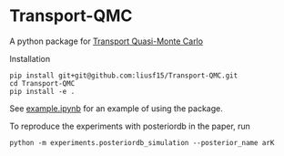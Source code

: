 # Transport-QMC

A python package for [Transport Quasi-Monte Carlo](https://arxiv.org/abs/2412.16416)

Installation

```
pip install git+git@github.com:liusf15/Transport-QMC.git
cd Transport-QMC
pip install -e .
```

See [example.ipynb](experiments/example.ipynb) for an example of using the package.

To reproduce the experiments with posteriordb in the paper, run
```
python -m experiments.posteriordb_simulation --posterior_name arK 
```